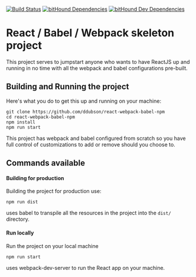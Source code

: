 [![Build Status](https://travis-ci.org/ddubson/react-webpack-babel-npm.svg?branch=master)](https://travis-ci.org/ddubson/react-webpack-babel-npm)
[![bitHound Dependencies](https://www.bithound.io/github/ddubson/react-webpack-babel-npm/badges/dependencies.svg)](https://www.bithound.io/github/ddubson/react-webpack-babel-npm/master/dependencies/npm)
[![bitHound Dev Dependencies](https://www.bithound.io/github/ddubson/react-webpack-babel-npm/badges/devDependencies.svg)](https://www.bithound.io/github/ddubson/react-webpack-babel-npm/master/dependencies/npm)

# React / Babel / Webpack skeleton project

This project serves to jumpstart anyone who wants to have ReactJS up and running in no time with all the webpack and babel configurations pre-built.


## Building and Running the project

Here's what you do to get this up and running on your machine:

```
git clone https://github.com/ddubson/react-webpack-babel-npm
cd react-webpack-babel-npm
npm install
npm run start
```

This project has webpack and babel configured from scratch so you have full control of customizations to add or remove should you choose to.

## Commands available

#### Building for production

Building the project for production use:

`npm run dist`

uses babel to transpile all the resources in the project into the `dist/` directory.

#### Run locally

Run the project on your local machine

`npm run start`

uses webpack-dev-server to run the React app on your machine.
